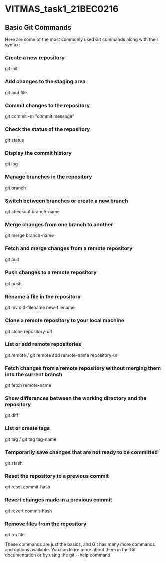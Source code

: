 # VITMAS_task1_21BEC0216

## Basic Git Commands

Here are some of the most commonly used Git commands along with their syntax:

### Create a new repository

git init

### Add changes to the staging area

git add file

### Commit changes to the repository

git commit -m "commit message"

### Check the status of the repository

git status

### Display the commit history

git log

### Manage branches in the repository

git branch

### Switch between branches or create a new branch

git checkout branch-name

### Merge changes from one branch to another

git merge branch-name

### Fetch and merge changes from a remote repository

git pull

### Push changes to a remote repository

git push

### Rename a file in the repository

git mv old-filename new-filename

### Clone a remote repository to your local machine

git clone repository-url

### List or add remote repositories

git remote / git remote add remote-name repository-url

### Fetch changes from a remote repository without merging them into the current branch

git fetch remote-name

### Show differences between the working directory and the repository

git diff

### List or create tags

git tag / git tag tag-name

### Temporarily save changes that are not ready to be committed

git stash

### Reset the repository to a previous commit

git reset commit-hash

### Revert changes made in a previous commit

git revert commit-hash

### Remove files from the repository

git rm file

These commands are just the basics, and Git has many more commands and options available. You can learn more about them in the Git documentation or by using the git --help command.
